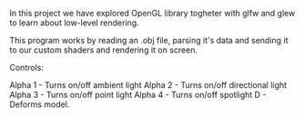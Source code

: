 In this project we have explored OpenGL library togheter with glfw and glew to learn about low-level rendering.

This program works by reading an .obj file, parsing it's data and sending it to our custom shaders and rendering it on screen.

Controls: 

Alpha 1 - Turns on/off ambient light
Alpha 2 - Turns on/off directional light
Alpha 3 - Turns on/off point light
Alpha 4 - Turns on/off spotlight
D - Deforms model.

